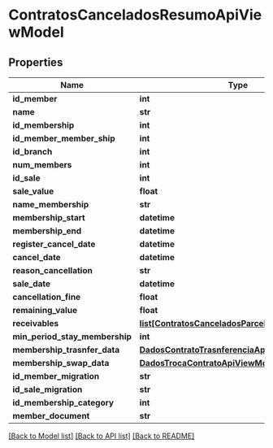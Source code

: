 # ContratosCanceladosResumoApiViewModel

## Properties
Name | Type | Description | Notes
------------ | ------------- | ------------- | -------------
**id_member** | **int** |  | [optional] 
**name** | **str** |  | [optional] 
**id_membership** | **int** |  | [optional] 
**id_member_member_ship** | **int** |  | [optional] 
**id_branch** | **int** |  | [optional] 
**num_members** | **int** |  | [optional] 
**id_sale** | **int** |  | [optional] 
**sale_value** | **float** |  | [optional] 
**name_membership** | **str** |  | [optional] 
**membership_start** | **datetime** |  | [optional] 
**membership_end** | **datetime** |  | [optional] 
**register_cancel_date** | **datetime** |  | [optional] 
**cancel_date** | **datetime** |  | [optional] 
**reason_cancellation** | **str** |  | [optional] 
**sale_date** | **datetime** |  | [optional] 
**cancellation_fine** | **float** |  | [optional] 
**remaining_value** | **float** |  | [optional] 
**receivables** | [**list[ContratosCanceladosParcelasApiViewModel]**](ContratosCanceladosParcelasApiViewModel.md) |  | [optional] 
**min_period_stay_membership** | **int** |  | [optional] 
**membership_trasnfer_data** | [**DadosContratoTrasnferenciaApiViewModel**](DadosContratoTrasnferenciaApiViewModel.md) |  | [optional] 
**membership_swap_data** | [**DadosTrocaContratoApiViewModel**](DadosTrocaContratoApiViewModel.md) |  | [optional] 
**id_member_migration** | **str** |  | [optional] 
**id_sale_migration** | **str** |  | [optional] 
**id_membership_category** | **int** |  | [optional] 
**member_document** | **str** |  | [optional] 

[[Back to Model list]](../README.md#documentation-for-models) [[Back to API list]](../README.md#documentation-for-api-endpoints) [[Back to README]](../README.md)

